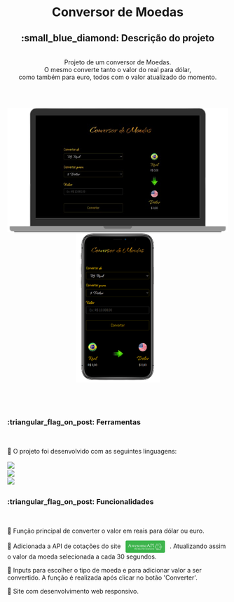 # <div align="center"> Conversor de Moedas </div>

<div align="center"><h2> :small_blue_diamond: Descrição do projeto</h2></div> <br>

<div align="center"> Projeto de um conversor de Moedas. <br> O mesmo converte tanto o valor do real para dólar, <br>
  como também para euro, todos com o valor atualizado do momento. </div>

<br><br>

<div align="center"><img width="600px" src="https://raw.githubusercontent.com/camilaMrt/Conversor-de-moedas-2.0/e324c49606f6fae44aff138360766a5a7cfd8061/img/conversor_note.png">
<img width="192px" src="https://raw.githubusercontent.com/camilaMrt/Conversor-de-moedas-2.0/e324c49606f6fae44aff138360766a5a7cfd8061/img/conversor_phone.png"></div>

<br><br>

##

<h3>:triangular_flag_on_post: Ferramentas</h3> <br>

:small_blue_diamond: O projeto foi desenvolvido com as seguintes linguagens: &emsp;&emsp;

<img width="61" align="center" src="https://img.shields.io/badge/HTML5-E34F26?style=for-the-badge&logo=html5&logoColor=white"><br>
<img width="53" align="center" src="https://img.shields.io/badge/CSS3-1572B6?style=for-the-badge&logo=css3&logoColor=white"><br>
<img width="87" align="center" src="https://img.shields.io/badge/JavaScript-323330?style=for-the-badge&logo=javascript&logoColor=F7DF1E">

##

<h3>:triangular_flag_on_post: Funcionalidades</h3> <br>

:small_blue_diamond: Função principal de converter o valor em reais para dólar ou euro.

:small_blue_diamond: Adicionada a API de cotações do site &ensp;<a href="https://docs.awesomeapi.com.br/api-de-moedas"><img width="90" align="center" src="https://raw.githubusercontent.com/camilaMrt/Conversor-de-moedas-2.0/52834e1bf516774aa1937cc3f4ca27271ed6e065/img/awesomeAPI.png"></a> &ensp;. Atualizando assim o valor da moeda selecionada a cada 30 segundos.

:small_blue_diamond: Inputs para escolher o tipo de moeda e para adicionar valor a ser convertido. A função é realizada após clicar no botão 'Converter'.

:small_blue_diamond: Site com desenvolvimento web responsivo.
